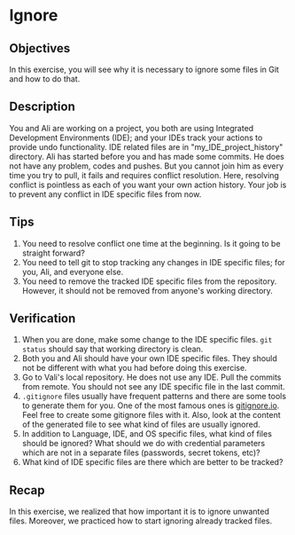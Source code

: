 # Ignore

## Objectives
In this exercise, you will see why it is necessary to ignore some files in Git and how to do that.

## Description
You and Ali are working on a project, you both are using Integrated Development Environments (IDE); and your IDEs track your actions to provide undo functionality. IDE related files are in "my_IDE_project_history" directory.
Ali has started before you and has made some commits. He does not have any problem, codes and pushes. But you cannot join him as every time you try to pull, it fails and requires conflict resolution. Here, resolving conflict is pointless as each of you want your own action history. Your job is to prevent any conflict in IDE specific files from now.

## Tips
1. You need to resolve conflict one time at the beginning. Is it going to be straight forward?
2. You need to tell git to stop tracking any changes in IDE specific files; for you, Ali, and everyone else.
3. You need to remove the tracked IDE specific files from the repository. However, it should not be removed from anyone's working directory.

## Verification
1. When you are done, make some change to the IDE specific files. `git status` should say that working directory is clean.
2. Both you and Ali should have your own IDE specific files. They should not be different with what you had before doing this exercise.
3. Go to Vali's local repository. He does not use any IDE. Pull the commits from remote. You should not see any IDE specific file in the last commit.
4. `.gitignore` files usually have frequent patterns and there are some tools to generate them for you. One of the most famous ones is [gitignore.io](https://gitignore.io). Feel free to create some gitignore files with it. Also, look at the content of the generated file to see what kind of files are usually ignored.
5. In addition to Language, IDE, and OS specific files, what kind of files should be ignored? What should we do with credential parameters which are not in a separate files (passwords, secret tokens, etc)?
6. What kind of IDE specific files are there which are better to be tracked?

## Recap
In this exercise, we realized that how important it is to ignore unwanted files. Moreover, we practiced how to start ignoring already tracked files.
